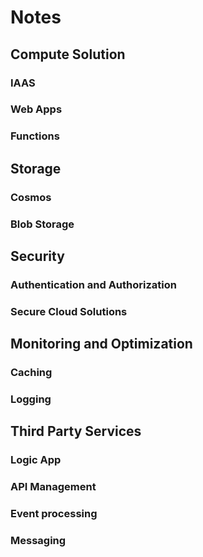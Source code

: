 # Notes

## Compute Solution

### IAAS

### Web Apps

### Functions

## Storage

### Cosmos

### Blob Storage

## Security

### Authentication and Authorization

### Secure Cloud Solutions

## Monitoring and Optimization

### Caching

### Logging

## Third Party Services

### Logic App

### API Management

### Event processing

### Messaging

